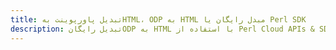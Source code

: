 ---title: تبدیل پاورپوینت بهHTML، ODP به HTML مبدل رایگان یا Perl SDKdescription: تبدیل رایگانODP به HTML با استفاده از Perl Cloud APIs & SDK. همچنین اسناد Microsoft PowerPoint را در Cloud ایجاد، ویرایش و رندر کنید.---